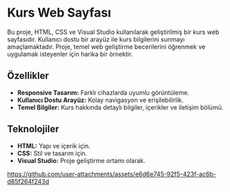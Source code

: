 # Kurs Web Sayfası

Bu proje, HTML, CSS ve Visual Studio kullanılarak geliştirilmiş bir kurs web sayfasıdır. Kullanıcı dostu bir arayüz ile kurs bilgilerini sunmayı amaçlamaktadır. Proje, temel web geliştirme becerilerini öğrenmek ve uygulamak isteyenler için harika bir örnektir.

## Özellikler

- **Responsive Tasarım:** Farklı cihazlarda uyumlu görüntüleme.
- **Kullanıcı Dostu Arayüz:** Kolay navigasyon ve erişilebilirlik.
- **Temel Bilgiler:** Kurs hakkında detaylı bilgiler, içerikler ve iletişim bölümü.

## Teknolojiler

- **HTML:** Yapı ve içerik için.
- **CSS:** Stil ve tasarım için.
- **Visual Studio:** Proje geliştirme ortamı olarak.





https://github.com/user-attachments/assets/e6d6e745-92f5-423f-ac6b-d85f264f243d

